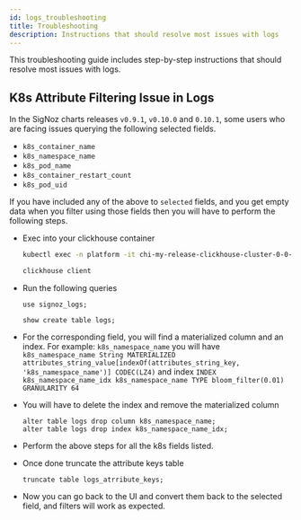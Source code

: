 ```yaml
---
id: logs_troubleshooting
title: Troubleshooting
description: Instructions that should resolve most issues with logs
---
```

This troubleshooting guide includes step-by-step instructions that should resolve most issues with logs.


## K8s Attribute Filtering Issue in Logs

In the SigNoz charts releases `v0.9.1`, `v0.10.0` and `0.10.1`, some users who are facing
issues querying the following selected fields.

- `k8s_container_name`
- `k8s_namespace_name`
- `k8s_pod_name`
- `k8s_container_restart_count`
- `k8s_pod_uid`


If you have included any of the above to `selected` fields, and you get empty data
when you filter using those fields then you will have to perform the following steps.

- Exec into your clickhouse container
    ```bash
    kubectl exec -n platform -it chi-my-release-clickhouse-cluster-0-0-0 -- sh

    clickhouse client
    ```
- Run the following queries
    
    ```
    use signoz_logs;
    
    show create table logs;
    ```
    
- For the corresponding field, you will find a materialized column and an index.
For example: `k8s_namespace_name` you will have `k8s_namespace_name String
MATERIALIZED attributes_string_value[indexOf(attributes_string_key,
'k8s_namespace_name')] CODEC(LZ4)` and index `INDEX k8s_namespace_name_idx
k8s_namespace_name TYPE bloom_filter(0.01) GRANULARITY 64`
- You will have to delete the index and remove the materialized column
    
    ```
    alter table logs drop column k8s_namespace_name;
    alter table logs drop index k8s_namespace_name_idx;
    ```
    
- Perform the above steps for all the k8s fields listed.
- Once done truncate the attribute keys table
    
    ```
    truncate table logs_atrribute_keys;
    ```
    
- Now you can go back to the UI and convert them back to the selected field, and filters will work as expected.